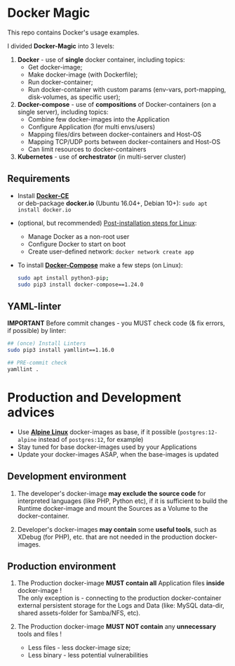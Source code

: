 # Docker Magic
This repo contains Docker's usage examples.  

I divided **Docker-Magic** into 3 levels:
1. **Docker** - use of **single** docker container, including topics:
    * Get docker-image;
    * Make docker-image (with Dockerfile);
    * Run docker-container;
    * Run docker-container with custom params (env-vars, port-mapping, disk-volumes, as specific user);
1. **Docker-compose** - use of **compositions** of Docker-containers (on a single server), including topics:
    * Combine few docker-images into the Application
    * Configure Application (for multi envs/users)
    * Mapping files/dirs between docker-containers and Host-OS
    * Mapping TCP/UDP ports between docker-containers and Host-OS
    * Can limit resources to docker-containers
1. **Kubernetes** - use of **orchestrator** (in multi-server cluster)

## Requirements
* Install **[Docker-CE](https://docs.docker.com/install/)**  
or deb-package **docker.io** (Ubuntu 16.04+, Debian 10+): `sudo apt install docker.io`

* (optional, but recommended) [Post-installation steps for Linux](https://docs.docker.com/install/linux/linux-postinstall/):
    * Manage Docker as a non-root user
    * Configure Docker to start on boot
    * Create user-defined network: `docker network create app`
    
* To install **[Docker-Compose](https://docs.docker.com/compose/install/)** make a few steps (on Linux):
    ```bash
    sudo apt install python3-pip;
    sudo pip3 install docker-compose==1.24.0
    ```

## YAML-linter
**IMPORTANT**
Before commit changes - you MUST check code (& fix errors, if possible) by linter:
```bash
## (once) Install Linters
sudo pip3 install yamllint==1.16.0

## PRE-commit check
yamllint .
```

# Production and Development advices
* Use **[Alpine Linux](https://alpinelinux.org/)** docker-images as base, if it possible
(`postgres:12-alpine` instead of `postgres:12`, for example)
* Stay tuned for base docker-images used by your Applications
* Update your docker-images ASAP, when the base-images is updated

## Development environment
1) The developer's docker-image **may exclude the source code** for interpreted languages (like PHP, Python etc),
if it is sufficient to build the Runtime docker-image and mount the Sources as a Volume to the docker-container.

1) Developer's docker-images **may contain** some **useful tools**, such as XDebug (for PHP), etc.
 that are not needed in the production docker-images.

## Production environment
1) The Production docker-image **MUST contain all** Application files **inside** docker-image !  
The only exception is - connecting to the production docker-container external persistent storage
 for the Logs and Data (like: MySQL data-dir, shared assets-folder for Samba/NFS, etc).

1) The Production docker-image **MUST NOT contain** any **unnecessary** tools and files !
    * Less files - less docker-image size;
    * Less binary - less potential vulnerabilities
